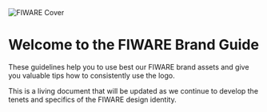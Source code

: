 <div id="social-meta">
<meta property="og:title" content="FIWARE Brand Guide" />
<meta property="og:type" content="documentation" />
<meta property="og:url" content="https://fiware-brand-guide.readthedocs.org" />
<meta property="og:image" content="https://www.fiware.org/wp-content/uploads/FF_Banner_General.png" />
</div>

<div class="cover-container">
    <img style="margin:0px" src="https://www.fiware.org/style/imgs/FIWARE_MainVisual.svg" alt="FIWARE Cover">
</div>

<h1>Welcome to the FIWARE Brand Guide</h1>

These guidelines help you to use best our FIWARE brand assets and give you valuable tips how to consistently use the logo.

This is a living document that will be updated as we continue to develop the tenets and specifics of the FIWARE design identity.